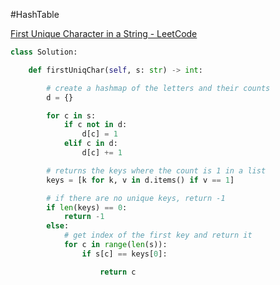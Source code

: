 #HashTable 

[First Unique Character in a String - LeetCode](https://leetcode.com/problems/first-unique-character-in-a-string/description/)

```python
class Solution:

    def firstUniqChar(self, s: str) -> int:

        # create a hashmap of the letters and their counts
        d = {}

        for c in s:
            if c not in d:
                d[c] = 1
            elif c in d:
                d[c] += 1

        # returns the keys where the count is 1 in a list
        keys = [k for k, v in d.items() if v == 1]

        # if there are no unique keys, return -1
        if len(keys) == 0:
            return -1
        else:
            # get index of the first key and return it
            for c in range(len(s)):
                if s[c] == keys[0]:

                    return c
```